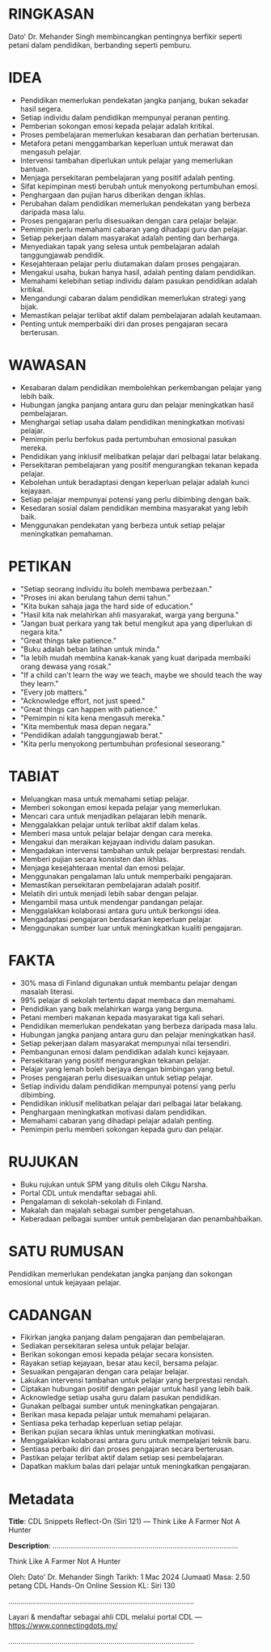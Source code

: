 # RINGKASAN
Dato' Dr. Mehander Singh membincangkan pentingnya berfikir seperti petani dalam pendidikan, berbanding seperti pemburu.

# IDEA
- Pendidikan memerlukan pendekatan jangka panjang, bukan sekadar hasil segera.
- Setiap individu dalam pendidikan mempunyai peranan penting.
- Pemberian sokongan emosi kepada pelajar adalah kritikal.
- Proses pembelajaran memerlukan kesabaran dan perhatian berterusan.
- Metafora petani menggambarkan keperluan untuk merawat dan mengasuh pelajar.
- Intervensi tambahan diperlukan untuk pelajar yang memerlukan bantuan.
- Menjaga persekitaran pembelajaran yang positif adalah penting.
- Sifat kepimpinan mesti berubah untuk menyokong pertumbuhan emosi.
- Penghargaan dan pujian harus diberikan dengan ikhlas.
- Perubahan dalam pendidikan memerlukan pendekatan yang berbeza daripada masa lalu.
- Proses pengajaran perlu disesuaikan dengan cara pelajar belajar.
- Pemimpin perlu memahami cabaran yang dihadapi guru dan pelajar.
- Setiap pekerjaan dalam masyarakat adalah penting dan berharga.
- Menyediakan tapak yang selesa untuk pembelajaran adalah tanggungjawab pendidik.
- Kesejahteraan pelajar perlu diutamakan dalam proses pengajaran.
- Mengakui usaha, bukan hanya hasil, adalah penting dalam pendidikan.
- Memahami kelebihan setiap individu dalam pasukan pendidikan adalah kritikal.
- Mengandungi cabaran dalam pendidikan memerlukan strategi yang bijak.
- Memastikan pelajar terlibat aktif dalam pembelajaran adalah keutamaan.
- Penting untuk memperbaiki diri dan proses pengajaran secara berterusan.

# WAWASAN
- Kesabaran dalam pendidikan membolehkan perkembangan pelajar yang lebih baik.
- Hubungan jangka panjang antara guru dan pelajar meningkatkan hasil pembelajaran.
- Menghargai setiap usaha dalam pendidikan meningkatkan motivasi pelajar.
- Pemimpin perlu berfokus pada pertumbuhan emosional pasukan mereka.
- Pendidikan yang inklusif melibatkan pelajar dari pelbagai latar belakang.
- Persekitaran pembelajaran yang positif mengurangkan tekanan kepada pelajar.
- Kebolehan untuk beradaptasi dengan keperluan pelajar adalah kunci kejayaan.
- Setiap pelajar mempunyai potensi yang perlu dibimbing dengan baik.
- Kesedaran sosial dalam pendidikan membina masyarakat yang lebih baik.
- Menggunakan pendekatan yang berbeza untuk setiap pelajar meningkatkan pemahaman.

# PETIKAN
- "Setiap seorang individu itu boleh membawa perbezaan."
- "Proses ini akan berulang tahun demi tahun."
- "Kita bukan sahaja jaga the hard side of education."
- "Hasil kita nak melahirkan ahli masyarakat, warga yang berguna."
- "Jangan buat perkara yang tak betul mengikut apa yang diperlukan di negara kita."
- "Great things take patience."
- "Buku adalah beban latihan untuk minda."
- "Ia lebih mudah membina kanak-kanak yang kuat daripada membaiki orang dewasa yang rosak."
- "If a child can't learn the way we teach, maybe we should teach the way they learn."
- "Every job matters."
- "Acknowledge effort, not just speed."
- "Great things can happen with patience."
- "Pemimpin ni kita kena mengasuh mereka."
- "Kita membentuk masa depan negara."
- "Pendidikan adalah tanggungjawab berat."
- "Kita perlu menyokong pertumbuhan profesional seseorang."

# TABIAT
- Meluangkan masa untuk memahami setiap pelajar.
- Memberi sokongan emosi kepada pelajar yang memerlukan.
- Mencari cara untuk menjadikan pelajaran lebih menarik.
- Menggalakkan pelajar untuk terlibat aktif dalam kelas.
- Memberi masa untuk pelajar belajar dengan cara mereka.
- Mengakui dan meraikan kejayaan individu dalam pasukan.
- Mengadakan intervensi tambahan untuk pelajar berprestasi rendah.
- Memberi pujian secara konsisten dan ikhlas.
- Menjaga kesejahteraan mental dan emosi pelajar.
- Menggunakan pengalaman lalu untuk memperbaiki pengajaran.
- Memastikan persekitaran pembelajaran adalah positif.
- Melatih diri untuk menjadi lebih sabar dengan pelajar.
- Mengambil masa untuk mendengar pandangan pelajar.
- Menggalakkan kolaborasi antara guru untuk berkongsi idea.
- Mengadaptasi pengajaran berdasarkan keperluan pelajar.
- Menggunakan sumber luar untuk meningkatkan kualiti pengajaran.

# FAKTA
- 30% masa di Finland digunakan untuk membantu pelajar dengan masalah literasi.
- 99% pelajar di sekolah tertentu dapat membaca dan memahami.
- Pendidikan yang baik melahirkan warga yang berguna.
- Petani memberi makanan kepada masyarakat tiga kali sehari.
- Pendidikan memerlukan pendekatan yang berbeza daripada masa lalu.
- Hubungan jangka panjang antara guru dan pelajar meningkatkan hasil.
- Setiap pekerjaan dalam masyarakat mempunyai nilai tersendiri.
- Pembangunan emosi dalam pendidikan adalah kunci kejayaan.
- Persekitaran yang positif mengurangkan tekanan pelajar.
- Pelajar yang lemah boleh berjaya dengan bimbingan yang betul.
- Proses pengajaran perlu disesuaikan untuk setiap pelajar.
- Setiap individu dalam pendidikan mempunyai potensi yang perlu dibimbing.
- Pendidikan inklusif melibatkan pelajar dari pelbagai latar belakang.
- Penghargaan meningkatkan motivasi dalam pendidikan.
- Memahami cabaran yang dihadapi pelajar adalah penting.
- Pemimpin perlu memberi sokongan kepada guru dan pelajar.

# RUJUKAN
- Buku rujukan untuk SPM yang ditulis oleh Cikgu Narsha.
- Portal CDL untuk mendaftar sebagai ahli.
- Pengalaman di sekolah-sekolah di Finland.
- Makalah dan majalah sebagai sumber pengetahuan.
- Keberadaan pelbagai sumber untuk pembelajaran dan penambahbaikan.

# SATU RUMUSAN
Pendidikan memerlukan pendekatan jangka panjang dan sokongan emosional untuk kejayaan pelajar. 

# CADANGAN
- Fikirkan jangka panjang dalam pengajaran dan pembelajaran.
- Sediakan persekitaran selesa untuk pelajar belajar.
- Berikan sokongan emosi kepada pelajar secara konsisten.
- Rayakan setiap kejayaan, besar atau kecil, bersama pelajar.
- Sesuaikan pengajaran dengan cara pelajar belajar.
- Lakukan intervensi tambahan untuk pelajar yang berprestasi rendah.
- Ciptakan hubungan positif dengan pelajar untuk hasil yang lebih baik.
- Acknowledge setiap usaha guru dalam pasukan pendidikan.
- Gunakan pelbagai sumber untuk meningkatkan pengajaran.
- Berikan masa kepada pelajar untuk memahami pelajaran.
- Sentiasa peka terhadap keperluan setiap pelajar.
- Berikan pujian secara ikhlas untuk meningkatkan motivasi.
- Menggalakkan kolaborasi antara guru untuk mempelajari teknik baru.
- Sentiasa perbaiki diri dan proses pengajaran secara berterusan.
- Pastikan pelajar terlibat aktif dalam setiap sesi pembelajaran.
- Dapatkan maklum balas dari pelajar untuk meningkatkan pengajaran.

# Metadata
**Title**: CDL Snippets Reflect-On (Siri 121) — Think Like A Farmer Not A Hunter

**Description**: ...........................................................................................

Think Like A Farmer Not A Hunter

Oleh: Dato' Dr. Mehander Singh
Tarikh: 1 Mac 2024 (Jumaat)
Masa: 2.50 petang
CDL Hands-On Online Session KL: Siri 130

...........................................................................................

Layari & mendaftar sebagai ahli CDL melalui portal CDL — https://www.connectingdots.my/

...........................................................................................